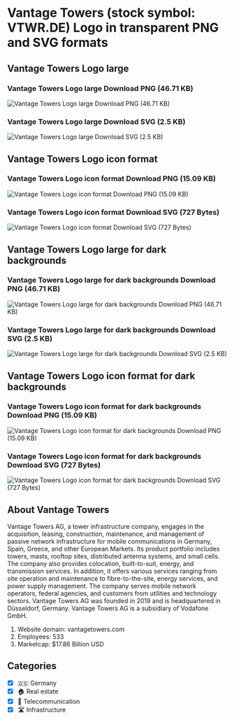 # Vantage Towers (stock symbol: VTWR.DE) Logo in transparent PNG and SVG formats

## Vantage Towers Logo large

### Vantage Towers Logo large Download PNG (46.71 KB)

![Vantage Towers Logo large Download PNG (46.71 KB)](/img/orig/VTWR.DE_BIG-2ffdd89e.png)

### Vantage Towers Logo large Download SVG (2.5 KB)

![Vantage Towers Logo large Download SVG (2.5 KB)](/img/orig/VTWR.DE_BIG-d4afbb04.svg)

## Vantage Towers Logo icon format

### Vantage Towers Logo icon format Download PNG (15.09 KB)

![Vantage Towers Logo icon format Download PNG (15.09 KB)](/img/orig/VTWR.DE-496a9269.png)

### Vantage Towers Logo icon format Download SVG (727 Bytes)

![Vantage Towers Logo icon format Download SVG (727 Bytes)](/img/orig/VTWR.DE-27c8111c.svg)

## Vantage Towers Logo large for dark backgrounds

### Vantage Towers Logo large for dark backgrounds Download PNG (46.71 KB)

![Vantage Towers Logo large for dark backgrounds Download PNG (46.71 KB)](/img/orig/VTWR.DE_BIG.D-ccfaf573.png)

### Vantage Towers Logo large for dark backgrounds Download SVG (2.5 KB)

![Vantage Towers Logo large for dark backgrounds Download SVG (2.5 KB)](/img/orig/VTWR.DE_BIG.D-8e6b4878.svg)

## Vantage Towers Logo icon format for dark backgrounds

### Vantage Towers Logo icon format for dark backgrounds Download PNG (15.09 KB)

![Vantage Towers Logo icon format for dark backgrounds Download PNG (15.09 KB)](/img/orig/VTWR.DE.D-0c03ebab.png)

### Vantage Towers Logo icon format for dark backgrounds Download SVG (727 Bytes)

![Vantage Towers Logo icon format for dark backgrounds Download SVG (727 Bytes)](/img/orig/VTWR.DE.D-f8ba62c1.svg)

## About Vantage Towers

Vantage Towers AG, a tower infrastructure company, engages in the acquisition, leasing, construction, maintenance, and management of passive network infrastructure for mobile communications in Germany, Spain, Greece, and other European Markets. Its product portfolio includes towers, masts, rooftop sites, distributed antenna systems, and small cells. The company also provides colocation, built-to-suit, energy, and transmission services. In addition, it offers various services ranging from site operation and maintenance to fibre-to-the-site, energy services, and power supply management. The company serves mobile network operators, federal agencies, and customers from utilities and technology sectors. Vantage Towers AG was founded in 2019 and is headquartered in Düsseldorf, Germany. Vantage Towers AG is a subsidiary of Vodafone GmbH.

1. Website domain: vantagetowers.com
2. Employees: 533
3. Marketcap: $17.86 Billion USD


## Categories
- [x] 🇩🇪 Germany
- [x] 🏠 Real estate
- [x] 📡 Telecommunication
- [x] 🛣️ Infrastructure
